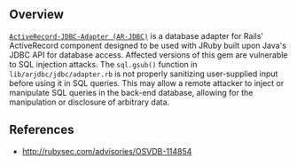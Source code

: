 ## Overview
[`ActiveRecord-JDBC-Adapter (AR-JDBC)`](https://rubygems.org/gems/activerecord-jdbc-adapter) is a database adapter for Rails' ActiveRecord component designed to be used with JRuby built upon Java's JDBC API for database access.
Affected versions of this gem are vulnerable to SQL injection attacks. The `sql.gsub()` function in `lib/arjdbc/jdbc/adapter.rb` is not properly sanitizing user-supplied input before using it in SQL queries. This may allow a remote attacker to inject or manipulate SQL queries in the back-end database, allowing for the manipulation or disclosure of arbitrary data.

## References
- http://rubysec.com/advisories/OSVDB-114854

